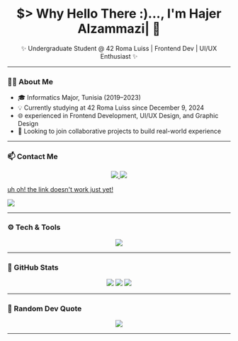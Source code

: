 <h1 align="center"> $> Why Hello There :)..., I'm Hajer Alzammazi| 👾</h1>
<p align="center">
✨ Undergraduate Student @ 42 Roma Luiss | Frontend Dev | UI/UX Enthusiast ✨
</p>

---

### 👩‍💻 About Me

- 🎓 Informatics Major, Tunisia (2019–2023)
- 💡 Currently studying at 42 Roma Luiss since December 9, 2024
- 🌐 experienced in Frontend Development, UI/UX Design, and Graphic Design
- 🚀 Looking to join collaborative projects to build real-world experience

---

### 📫 Contact Me

<p align="center">
  <a href="mailto:hajer.zmazi2004@gmail.com">
    <img src="https://img.shields.io/badge/Gmail-D14836?style=for-the-badge&logo=gmail&logoColor=white" />
  </a>
  <a href="https://www.linkedin.com/in/hajer-alzammazi-55901731b/">
    <img src="https://img.shields.io/badge/LinkedIn-0A66C2?style=for-the-badge&logo=linkedin&logoColor=white" />
  </a>
  <a href="https://HajerZamPortfolio.com">
      <p>uh oh! the link doesn't work just yet!</p>
    <img src="https://img.shields.io/badge/Portfolio-000000?style=for-the-badge&logo=google-chrome&logoColor=white" />
  </a>
</p>

---

### ⚙️ Tech & Tools

<p align="center">
  <img src="https://skillicons.dev/icons?i=html,css,js,react,tailwind,python,c,php,mysql,,figma,github,vscode" />
</p>

---

### 🌌 GitHub Stats

<p align="center">
  <img src="https://github-readme-stats.vercel.app/api?username=HajerZam&show_icons=true&theme=tokyonight" />
  <img src="https://github-readme-streak-stats.herokuapp.com/?user=HajerZam&theme=tokyonight" />
  <img src="https://github-readme-stats.vercel.app/api/top-langs/?username=HajerZam&layout=compact&theme=tokyonight" />
</p>

---

### 💬 Random Dev Quote

<p align="center">
  <img src="https://quotes-github-readme.vercel.app/api?type=horizontal&theme=tokyonight" />
</p>

---

